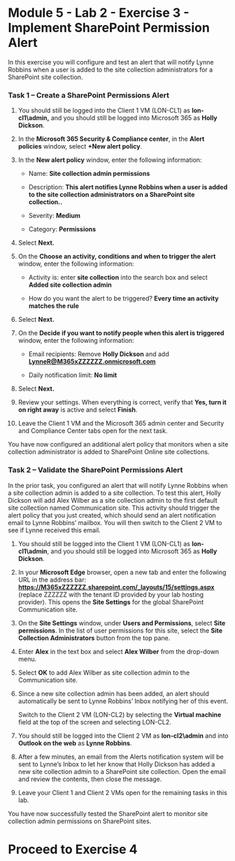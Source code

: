 # Module 5 - Lab 2 - Exercise 3 - Implement SharePoint Permission Alert


In this exercise you will configure and test an alert that will notify Lynne Robbins when a user is added to the site collection administrators for a SharePoint site collection.

### Task 1 – Create a SharePoint Permissions Alert

1. You should still be logged into the Client 1 VM (LON-CL1) as **lon-cl1\\admin,** and you should still be logged into Microsoft 365 as **Holly Dickson**. 

2. In the **Microsoft 365 Security &amp; Compliance center**, in the **Alert policies** window, select **+New alert policy**.

3. In the **New alert policy** window, enter the following information:

	- Name: **Site collection admin permissions**

	- Description: **This alert notifies Lynne Robbins when a user is added to the site collection administrators on a SharePoint site collection..**

	- Severity: **Medium**

	- Category: **Permissions**

4. Select **Next.**

5. On the **Choose an activity, conditions and when to trigger the alert** window, enter the following information:

	- Activity is: enter **site collection** into the search box and select **Added site collection admin**

	- How do you want the alert to be triggered? **Every time an activity matches the rule**

12. Select **Next.**

13. On the **Decide if you want to notify people when this alert is triggered** window, enter the following information:

	- Email recipients: Remove **Holly Dickson** and add **LynneR@M365xZZZZZZ.onmicrosoft.com**

	- Daily notification limit: **No limit**

14. Select **Next.**

15. Review your settings. When everything is correct, verify that **Yes, turn it on right away** is active and select **Finish**.

16. Leave the Client 1 VM and the Microsoft 365 admin center and Security and Compliance Center tabs open for the next task.

You have now configured an additional alert policy that monitors when a site collection administrator is added to SharePoint Online site collections.

### Task 2 – Validate the  SharePoint Permissions Alert

In the prior task, you configured an alert that will notify Lynne Robbins when a site collection admin is added to a site collection. To test this alert, Holly Dickson will add Alex Wilber as a site collection admin to the first default site collection named Communication site. This activity should trigger the alert policy that you just created, which should send an alert notification email to Lynne Robbins’ mailbox. You will then switch to the Client 2 VM to see if Lynne received this email. 

1. You should still be logged into the Client 1 VM (LON-CL1) as **lon-cl1\\admin**, and you should still be logged into Microsoft 365 as **Holly Dickson**. 

2. In your **Microsoft Edge** browser, open a new tab and enter the following URL in the address bar: **https://M365xZZZZZZ.sharepoint.com/_layouts/15/settings.aspx** (replace ZZZZZZ with the tenant ID provided by your lab hosting provider). This opens the **Site Settings** for the global SharePoint Communication site.

3. On the **Site Settings** window, under **Users and Permissions**, select **Site permissions**. In the list of user permissions for this site, select the **Site Collection Administrators** button from the top pane.

4. Enter **Alex** in the text box and select **Alex Wilber** from the drop-down menu.

5. Select **OK** to add Alex Wilber as site collection admin to the Communication site.

6. Since a new site collection admin has been added, an alert should automatically be sent to Lynne Robbins’ Inbox notifying her of this event.

	‎Switch to the Client 2 VM (LON-CL2) by selecting the **Virtual machine** field at the top of the screen and selecting LON-CL2. 

7. You should still be logged into the Client 2 VM as **lon-cl2\\admin** and into **Outlook on the web** as **Lynne Robbins**. 

8. After a few minutes, an email from the Alerts notification system will be sent to Lynne’s Inbox to let her know that Holly Dickson has added a new site collection admin to a SharePoint site collection. Open the email and review the contents, then close the message.

9. Leave your Client 1 and Client 2 VMs open for the remaining tasks in this lab.

You have now successfully tested the SharePoint alert to monitor site collection admin permissions on SharePoint sites. 


# Proceed to Exercise 4